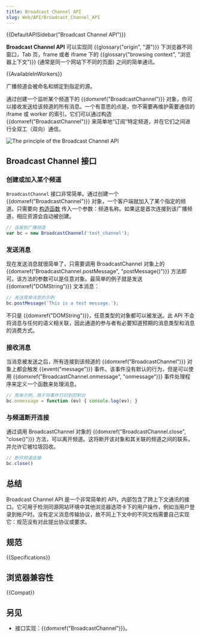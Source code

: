 ```yaml
---
title: Broadcast Channel API
slug: Web/API/Broadcast_Channel_API
---
```


{{DefaultAPISidebar("Broadcast Channel API")}}

**Broadcast Channel API** 可以实现同 {{glossary("origin", "源")}} 下浏览器不同窗口，Tab 页，frame 或者 iframe 下的 {{glossary("browsing context", "浏览器上下文")}} (通常是同一个网站下不同的页面) 之间的简单通讯。

{{AvailableInWorkers}}

广播频道会被命名和绑定到指定的源。

通过创建一个监听某个频道下的 {{domxref("BroadcastChannel")}} 对象，你可以接收发送给该频道的所有消息。一个有意思的点是，你不需要再维护需要通信的 iframe 或 worker 的索引。它们可以通过构造 {{domxref("BroadcastChannel")}} 来简单地“订阅”特定频道，并在它们之间进行全双工（双向）通信。

![The principle of the Broadcast Channel API](broadcastchannel.png)

## Broadcast Channel 接口

### 创建或加入某个频道

`BroadcastChannel` 接口非常简单。通过创建一个 {{domxref("BroadcastChannel")}} 对象，一个客户端就加入了某个指定的频道。只需要向 [构造函数](/zh-CN/docs/Web/API/BroadcastChannel/BroadcastChannel) 传入一个参数：频道名称。如果这是首次连接到该广播频道，相应资源会自动被创建。

```js
// 连接到广播频道
var bc = new BroadcastChannel('test_channel');
```

### 发送消息

现在发送消息就很简单了，只需要调用 BroadcastChannel 对象上的{{domxref("BroadcastChannel.postMessage", "postMessage()")}} 方法即可。该方法的参数可以是任意对象。最简单的例子就是发送 {{domxref("DOMString")}} 文本消息：

```js
// 发送简单消息的示例
bc.postMessage('This is a test message.');
```

不只是 {{domxref("DOMString")}}，任意类型的对象都可以被发送。此 API 不会将消息与任何的语义相关联，因此通道的参与者有必要知道预期的消息类型和消息的消费方式。

### 接收消息

当消息被发送之后，所有连接到该频道的 {{domxref("BroadcastChannel")}} 对象上都会触发 {{event("message")}} 事件。该事件没有默认的行为，但是可以使用 {{domxref("BroadcastChannel.onmessage", "onmessage")}} 事件处理程序来定义一个函数来处理消息。

```js
// 简单示例，用于将事件打印到控制台
bc.onmessage = function (ev) { console.log(ev); }
```

### 与频道断开连接

通过调用 BroadcastChannel 对象的 {{domxref("BroadcastChannel.close", "close()")}} 方法，可以离开频道。这将断开该对象和其关联的频道之间的联系，并允许它被垃圾回收。

```js
// 断开频道连接
bc.close()
```

## 总结

Broadcast Channel API 是一个非常简单的 API，内部包含了跨上下文通讯的接口。它可用于检测同源网站环境中其他浏览器选项卡下的用户操作，例如当用户登录到帐户时。没有定义消息传输协议，故不同上下文中的不同文档需要自己实现它：规范没有对此提出协议或要求。

## 规范

{{Specifications}}

## 浏览器兼容性

{{Compat}}

## 另见

- 接口实现：{{domxref("BroadcastChannel")}}。

